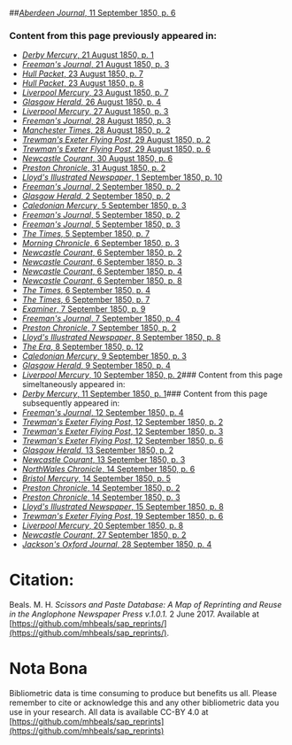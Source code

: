 ##[*Aberdeen Journal*, 11 September 1850, p. 6](https://mhbeals.github.io/sap_html/Aberdeen-Journal/Aberdeen-Journal-11-September-1850-p-6)

### Content from this page previously appeared in:
+ [*Derby Mercury*, 21 August 1850, p. 1](https://mhbeals.github.io/sap_html/Derby-Mercury/Derby-Mercury-21-August-1850-p-1)
+ [*Freeman's Journal*, 21 August 1850, p. 3](https://mhbeals.github.io/sap_html/Freeman's-Journal/Freeman's-Journal-21-August-1850-p-3)
+ [*Hull Packet*, 23 August 1850, p. 7](https://mhbeals.github.io/sap_html/Hull-Packet/Hull-Packet-23-August-1850-p-7)
+ [*Hull Packet*, 23 August 1850, p. 8](https://mhbeals.github.io/sap_html/Hull-Packet/Hull-Packet-23-August-1850-p-8)
+ [*Liverpool Mercury*, 23 August 1850, p. 7](https://mhbeals.github.io/sap_html/Liverpool-Mercury/Liverpool-Mercury-23-August-1850-p-7)
+ [*Glasgow Herald*, 26 August 1850, p. 4](https://mhbeals.github.io/sap_html/Glasgow-Herald/Glasgow-Herald-26-August-1850-p-4)
+ [*Liverpool Mercury*, 27 August 1850, p. 3](https://mhbeals.github.io/sap_html/Liverpool-Mercury/Liverpool-Mercury-27-August-1850-p-3)
+ [*Freeman's Journal*, 28 August 1850, p. 3](https://mhbeals.github.io/sap_html/Freeman's-Journal/Freeman's-Journal-28-August-1850-p-3)
+ [*Manchester Times*, 28 August 1850, p. 2](https://mhbeals.github.io/sap_html/Manchester-Times/Manchester-Times-28-August-1850-p-2)
+ [*Trewman's Exeter Flying Post*, 29 August 1850, p. 2](https://mhbeals.github.io/sap_html/Trewman's-Exeter-Flying-Post/Trewman's-Exeter-Flying-Post-29-August-1850-p-2)
+ [*Trewman's Exeter Flying Post*, 29 August 1850, p. 6](https://mhbeals.github.io/sap_html/Trewman's-Exeter-Flying-Post/Trewman's-Exeter-Flying-Post-29-August-1850-p-6)
+ [*Newcastle Courant*, 30 August 1850, p. 6](https://mhbeals.github.io/sap_html/Newcastle-Courant/Newcastle-Courant-30-August-1850-p-6)
+ [*Preston Chronicle*, 31 August 1850, p. 2](https://mhbeals.github.io/sap_html/Preston-Chronicle/Preston-Chronicle-31-August-1850-p-2)
+ [*Lloyd's Illustrated Newspaper*, 1 September 1850, p. 10](https://mhbeals.github.io/sap_html/Lloyd's-Illustrated-Newspaper/Lloyd's-Illustrated-Newspaper-1-September-1850-p-10)
+ [*Freeman's Journal*, 2 September 1850, p. 2](https://mhbeals.github.io/sap_html/Freeman's-Journal/Freeman's-Journal-2-September-1850-p-2)
+ [*Glasgow Herald*, 2 September 1850, p. 2](https://mhbeals.github.io/sap_html/Glasgow-Herald/Glasgow-Herald-2-September-1850-p-2)
+ [*Caledonian Mercury*, 5 September 1850, p. 3](https://mhbeals.github.io/sap_html/Caledonian-Mercury/Caledonian-Mercury-5-September-1850-p-3)
+ [*Freeman's Journal*, 5 September 1850, p. 2](https://mhbeals.github.io/sap_html/Freeman's-Journal/Freeman's-Journal-5-September-1850-p-2)
+ [*Freeman's Journal*, 5 September 1850, p. 3](https://mhbeals.github.io/sap_html/Freeman's-Journal/Freeman's-Journal-5-September-1850-p-3)
+ [*The Times*, 5 September 1850, p. 7](https://mhbeals.github.io/sap_html/The-Times/The-Times-5-September-1850-p-7)
+ [*Morning Chronicle*, 6 September 1850, p. 3](https://mhbeals.github.io/sap_html/Morning-Chronicle/Morning-Chronicle-6-September-1850-p-3)
+ [*Newcastle Courant*, 6 September 1850, p. 2](https://mhbeals.github.io/sap_html/Newcastle-Courant/Newcastle-Courant-6-September-1850-p-2)
+ [*Newcastle Courant*, 6 September 1850, p. 3](https://mhbeals.github.io/sap_html/Newcastle-Courant/Newcastle-Courant-6-September-1850-p-3)
+ [*Newcastle Courant*, 6 September 1850, p. 4](https://mhbeals.github.io/sap_html/Newcastle-Courant/Newcastle-Courant-6-September-1850-p-4)
+ [*Newcastle Courant*, 6 September 1850, p. 8](https://mhbeals.github.io/sap_html/Newcastle-Courant/Newcastle-Courant-6-September-1850-p-8)
+ [*The Times*, 6 September 1850, p. 4](https://mhbeals.github.io/sap_html/The-Times/The-Times-6-September-1850-p-4)
+ [*The Times*, 6 September 1850, p. 7](https://mhbeals.github.io/sap_html/The-Times/The-Times-6-September-1850-p-7)
+ [*Examiner*, 7 September 1850, p. 9](https://mhbeals.github.io/sap_html/Examiner/Examiner-7-September-1850-p-9)
+ [*Freeman's Journal*, 7 September 1850, p. 4](https://mhbeals.github.io/sap_html/Freeman's-Journal/Freeman's-Journal-7-September-1850-p-4)
+ [*Preston Chronicle*, 7 September 1850, p. 2](https://mhbeals.github.io/sap_html/Preston-Chronicle/Preston-Chronicle-7-September-1850-p-2)
+ [*Lloyd's Illustrated Newspaper*, 8 September 1850, p. 8](https://mhbeals.github.io/sap_html/Lloyd's-Illustrated-Newspaper/Lloyd's-Illustrated-Newspaper-8-September-1850-p-8)
+ [*The Era*, 8 September 1850, p. 12](https://mhbeals.github.io/sap_html/The-Era/The-Era-8-September-1850-p-12)
+ [*Caledonian Mercury*, 9 September 1850, p. 3](https://mhbeals.github.io/sap_html/Caledonian-Mercury/Caledonian-Mercury-9-September-1850-p-3)
+ [*Glasgow Herald*, 9 September 1850, p. 4](https://mhbeals.github.io/sap_html/Glasgow-Herald/Glasgow-Herald-9-September-1850-p-4)
+ [*Liverpool Mercury*, 10 September 1850, p. 2](https://mhbeals.github.io/sap_html/Liverpool-Mercury/Liverpool-Mercury-10-September-1850-p-2)### Content from this page simeltaneously appeared in:
+ [*Derby Mercury*, 11 September 1850, p. 1](https://mhbeals.github.io/sap_html/Derby-Mercury/Derby-Mercury-11-September-1850-p-1)### Content from this page subsequently appeared in:
+ [*Freeman's Journal*, 12 September 1850, p. 4](https://mhbeals.github.io/sap_html/Freeman's-Journal/Freeman's-Journal-12-September-1850-p-4)
+ [*Trewman's Exeter Flying Post*, 12 September 1850, p. 2](https://mhbeals.github.io/sap_html/Trewman's-Exeter-Flying-Post/Trewman's-Exeter-Flying-Post-12-September-1850-p-2)
+ [*Trewman's Exeter Flying Post*, 12 September 1850, p. 3](https://mhbeals.github.io/sap_html/Trewman's-Exeter-Flying-Post/Trewman's-Exeter-Flying-Post-12-September-1850-p-3)
+ [*Trewman's Exeter Flying Post*, 12 September 1850, p. 6](https://mhbeals.github.io/sap_html/Trewman's-Exeter-Flying-Post/Trewman's-Exeter-Flying-Post-12-September-1850-p-6)
+ [*Glasgow Herald*, 13 September 1850, p. 2](https://mhbeals.github.io/sap_html/Glasgow-Herald/Glasgow-Herald-13-September-1850-p-2)
+ [*Newcastle Courant*, 13 September 1850, p. 3](https://mhbeals.github.io/sap_html/Newcastle-Courant/Newcastle-Courant-13-September-1850-p-3)
+ [*NorthWales Chronicle*, 14 September 1850, p. 6](https://mhbeals.github.io/sap_html/NorthWales-Chronicle/NorthWales-Chronicle-14-September-1850-p-6)
+ [*Bristol Mercury*, 14 September 1850, p. 5](https://mhbeals.github.io/sap_html/Bristol-Mercury/Bristol-Mercury-14-September-1850-p-5)
+ [*Preston Chronicle*, 14 September 1850, p. 2](https://mhbeals.github.io/sap_html/Preston-Chronicle/Preston-Chronicle-14-September-1850-p-2)
+ [*Preston Chronicle*, 14 September 1850, p. 3](https://mhbeals.github.io/sap_html/Preston-Chronicle/Preston-Chronicle-14-September-1850-p-3)
+ [*Lloyd's Illustrated Newspaper*, 15 September 1850, p. 8](https://mhbeals.github.io/sap_html/Lloyd's-Illustrated-Newspaper/Lloyd's-Illustrated-Newspaper-15-September-1850-p-8)
+ [*Trewman's Exeter Flying Post*, 19 September 1850, p. 6](https://mhbeals.github.io/sap_html/Trewman's-Exeter-Flying-Post/Trewman's-Exeter-Flying-Post-19-September-1850-p-6)
+ [*Liverpool Mercury*, 20 September 1850, p. 8](https://mhbeals.github.io/sap_html/Liverpool-Mercury/Liverpool-Mercury-20-September-1850-p-8)
+ [*Newcastle Courant*, 27 September 1850, p. 2](https://mhbeals.github.io/sap_html/Newcastle-Courant/Newcastle-Courant-27-September-1850-p-2)
+ [*Jackson's Oxford Journal*, 28 September 1850, p. 4](https://mhbeals.github.io/sap_html/Jackson's-Oxford-Journal/Jackson's-Oxford-Journal-28-September-1850-p-4)
                    
# Citation: 

Beals. M. H. *Scissors and Paste Database: A Map of Reprinting and Reuse in the Anglophone Newspaper Press v.1.0.1.* 2 June 2017. Available at [https://github.com/mhbeals/sap_reprints/](https://github.com/mhbeals/sap_reprints/). 
                    
# Nota Bona

Bibliometric data is time consuming to produce but benefits us all. Please remember to cite or acknowledge this and any other bibliometric data you use in your research. All data is available CC-BY 4.0 at [https://github.com/mhbeals/sap_reprints](https://github.com/mhbeals/sap_reprints)